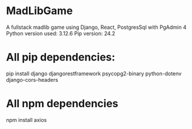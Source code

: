 # MadLibGame
A fullstack madlib game using Django, React, PostgresSql with PgAdmin 4
Python version used: 3.12.6
Pip version: 24.2
# All pip dependencies:
pip install django djangorestframework psycopg2-binary python-dotenv django-cors-headers

# All npm dependencies
npm install axios

